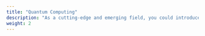 ```yaml
---
title: "Quantum Computing"
description: "As a cutting-edge and emerging field, you could introduce tutorials on quantum computing concepts, quantum algorithms, and quantum programming languages like Qiskit or Cirq."
weight: 2
---
```

